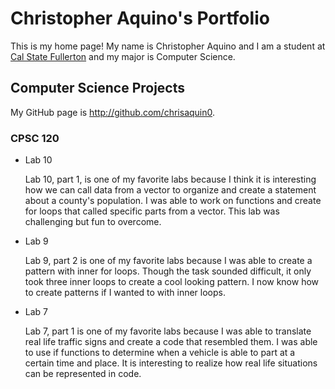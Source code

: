 # Christopher Aquino's Portfolio

This is my home page! My name is Christopher Aquino and I am a student at [Cal State Fullerton](http://www.fullerton.edu/) and my major is Computer Science.

## Computer Science Projects

My GitHub page is http://github.com/chrisaquin0.

### CPSC 120

* Lab 10

    Lab 10, part 1, is one of my favorite labs because I think it is interesting how we can call data from a vector to organize and create a statement about a county's population. I was able to work on functions and create for loops that called specific parts from a vector. This lab was challenging but fun to overcome.

* Lab 9 

    Lab 9, part 2 is one of my favorite labs because I was able to create a pattern with inner for loops. Though the task sounded difficult, it only took three inner loops to create a cool looking pattern. I now know how to create patterns if I wanted to with inner loops.

* Lab 7

    Lab 7, part 1 is one of my favorite labs because I was able to translate real life traffic signs and create a code that resembled them. I was able to use if functions to determine when a vehicle is able to part at a certain time and place. It is interesting to realize how real life situations can be represented in code.